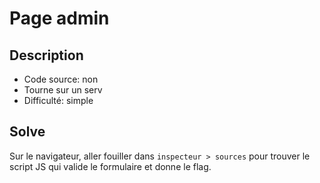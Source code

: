 # Page admin

## Description

- Code source: non
- Tourne sur un serv
- Difficulté: simple

## Solve

Sur le navigateur, aller fouiller dans `inspecteur > sources` pour trouver le script JS qui valide le formulaire et donne le flag.